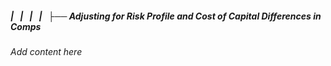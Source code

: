 ##### |   |   |   |   ├── Adjusting for Risk Profile and Cost of Capital Differences in Comps

*Add content here*